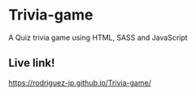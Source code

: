 # Trivia-game
A Quiz trivia game using HTML, SASS and JavaScript

## Live link!
https://rodriguez-jp.github.io/Trivia-game/
